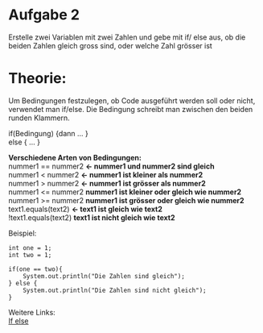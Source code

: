 <h1>Aufgabe 2</h1>
Erstelle zwei Variablen mit zwei Zahlen und gebe mit if/ else aus, 
ob die beiden Zahlen gleich gross sind, oder welche Zahl grösser ist

<h1>Theorie:</h1>
Um Bedingungen festzulegen, ob Code ausgeführt werden soll oder nicht, verwendet man if/else. 
Die Bedingung schreibt man zwischen den beiden runden Klammern.

if(Bedingung) {dann ... }</br>
else { ... }

<b>Verschiedene Arten von Bedingungen:</b> </br>
nummer1 == nummer2 <b><- nummer1 und nummer2 sind gleich </b></br>
nummer1 < nummer2 <b><- nummer1 ist kleiner als nummer2</b></br>
nummer1 > nummer2 <b><- nummer1 ist grösser als nummer2</b></br>
nummer1 <= nummer2 <b>nummer1 ist kleiner oder gleich wie nummer2</b></br>
nummer1 >= nummer2 <b>nummer1 ist grösser oder gleich wie nummer2</b></br>
text1.equals(text2) <b><- text1 ist gleich wie text2</b></br>
!text1.equals(text2) <b>text1 ist nicht gleich wie text2</b>


Beispiel:</br>
```
int one = 1; 
int two = 1;

if(one == two){
    System.out.println("Die Zahlen sind gleich");
} else {
    System.out.println("Die Zahlen sind nicht gleich");
}
```

Weitere Links:</br>
<a href="https://www.w3schools.com/java/java_conditions.asp">If else<a>